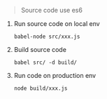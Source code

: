 
> Source code use es6

1. Run source code on local env
    
    ```
    babel-node src/xxx.js
    ```
2. Build source code

    ```
    babel src/ -d build/
    ```

3. Run code on production env

    ```
    node build/xxx.js
    ```
    